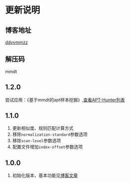 # 更新说明

## 博客地址

[ddvvmmzz](http://ddvvmmzz.github.io/)

## 解压码

mmdt

## 1.2.0

尝试应用：《基于mmdt的apt样本挖掘》,[查看APT-Hunter列表](https://ddvvmmzz.github.io/APT-Hunter)

## 1.1.0

1. 更新相似度、规则匹配计算方式
2. 移除`normalization-standard`参数选项
3. 移除`scan-level`参数选项
4. 配置文件增加`index-offset`参数选项

## 1.0.0

1. 初始化版本，基本功能见[博客文章](https://ddvvmmzz.github.io/Mathematics-Malware-Detected-Tools)